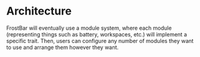 # Architecture

FrostBar will eventually use a module system, where each module (representing things such as battery, workspaces, etc.) will 
implement a specific trait. Then, users can configure any number of modules they want to use and arrange them however they
want.


